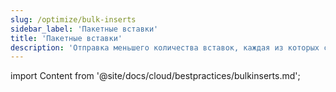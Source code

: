 ```yaml
---
slug: /optimize/bulk-inserts
sidebar_label: 'Пакетные вставки'
title: 'Пакетные вставки'
description: 'Отправка меньшего количества вставок, каждая из которых содержит больше данных, снизит количество необходимых записей.'
---
```


import Content from '@site/docs/cloud/bestpractices/bulkinserts.md';

<Content />
